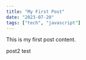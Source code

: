 ```yaml
---
title: "My First Post"
date: "2023-07-20"
tags: ["tech", "javascript"]
---
```


This is my first post content.

post2 test
